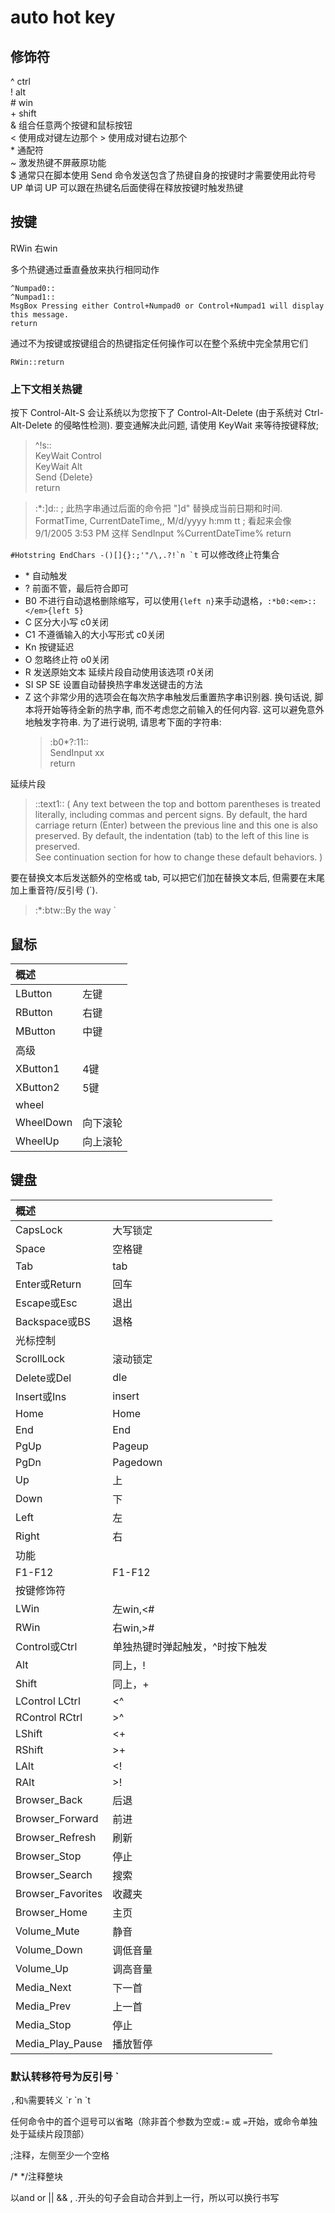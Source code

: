 # auto hot key
## 修饰符
^ ctrl  
! alt  
\# win  
\+ shift  
& 组合任意两个按键和鼠标按钮  
< 使用成对键左边那个
\> 使用成对键右边那个  
\* 通配符  
~ 激发热键不屏蔽原功能   
$ 通常只在脚本使用 Send 命令发送包含了热键自身的按键时才需要使用此符号  
UP 单词 UP 可以跟在热键名后面使得在释放按键时触发热键  

## 按键
RWin 右win

多个热键通过垂直叠放来执行相同动作  
```autohotkey
^Numpad0::  
^Numpad1::  
MsgBox Pressing either Control+Numpad0 or Control+Numpad1 will display   this message.  
return  
```
通过不为按键或按键组合的热键指定任何操作可以在整个系统中完全禁用它们  
```autohotkey
RWin::return
```

### 上下文相关热键



按下 Control-Alt-S 会让系统以为您按下了 Control-Alt-Delete (由于系统对 Ctrl-Alt-Delete 的侵略性检测). 要变通解决此问题, 请使用 KeyWait 来等待按键释放; 
> ^!s::  
KeyWait Control  
KeyWait Alt  
Send {Delete}  
return  

>:*:]d::  ; 此热字串通过后面的命令把 "]d" 替换成当前日期和时间.
FormatTime, CurrentDateTime,, M/d/yyyy h:mm tt  ; 看起来会像 9/1/2005 3:53 PM 这样
SendInput %CurrentDateTime%
return

``#Hotstring EndChars -()[]{}:;'"/\,.?!`n `t`` 可以修改终止符集合  

* \* 自动触发
* ? 前面不管，最后符合即可
* B0 不进行自动退格删除缩写，可以使用`{left n}`来手动退格，`:*b0:<em>::</em>{left 5}`
* C 区分大小写 c0关闭
* C1 不遵循输入的大小写形式 c0关闭
* Kn 按键延迟
* O 忽略终止符 o0关闭
* R 发送原始文本  延续片段自动使用该选项 r0关闭
* SI SP SE 设置自动替换热字串发送键击的方法
* Z 这个非常少用的选项会在每次热字串触发后重置热字串识别器. 换句话说, 脚本将开始等待全新的热字串, 而不考虑您之前输入的任何内容. 这可以避免意外地触发字符串. 为了进行说明, 请思考下面的字符串:
  >:b0*?:11::  
SendInput xx  
return
  
延续片段
>::text1::
(
Any text between the top and bottom parentheses is treated literally, including commas and percent signs.
By default, the hard carriage return (Enter) between the previous line and this one is also preserved.
    By default, the indentation (tab) to the left of this line is preserved.		
See continuation section for how to change these default behaviors.
)

要在替换文本后发送额外的空格或 tab, 可以把它们加在替换文本后, 但需要在末尾加上重音符/反引号 (`).
>:*:btw::By the way `

## 鼠标
|概述||
|:-|:-|
|LButton|左键|
|RButton|右键|
|MButton|中键|
|高级||
|XButton1|4键|
|XButton2|5键|
|wheel||
|WheelDown|向下滚轮|
|WheelUp|向上滚轮|

## 键盘
|概述||
|:-|:-|
|CapsLock|大写锁定|
|Space|空格键|
|Tab|tab|
|Enter或Return|回车|
|Escape或Esc|退出|
|Backspace或BS|退格|
|光标控制||
|ScrollLock|滚动锁定|
|Delete或Del|dle|
|Insert或Ins|insert|
|Home|Home|
|End|End|
|PgUp|Pageup|
|PgDn|Pagedown|
|Up|上|
|Down|下|
|Left|左|
|Right|右|
|功能||
|F1-F12|F1-F12|
|按键修饰符||
|LWin|左win,<#|
|RWin|右win,>#|
|Control或Ctrl|单独热键时弹起触发，^时按下触发|
|Alt|同上，!|
|Shift|同上，+|
|LControl LCtrl|<^|
|RControl RCtrl|>^|
|LShift|<+|
|RShift|>+|
|LAlt|<!|
|RAlt|>!|
|Browser_Back|后退|
|Browser_Forward|前进|
|Browser_Refresh|刷新|
|Browser_Stop|停止|
|Browser_Search|搜索|
|Browser_Favorites|收藏夹|
|Browser_Home|主页|
|Volume_Mute|静音|
|Volume_Down|调低音量|
|Volume_Up|调高音量|
|Media_Next|下一首|
|Media_Prev|上一首|
|Media_Stop|停止|
|Media_Play_Pause|播放暂停|

### 默认转移符号为反引号 `

`,`和`%`需要转义  \`r \`n \`t

任何命令中的首个逗号可以省略（除非首个参数为空或`:=` 或 `=`开始，或命令单独处于延续片段顶部）

;注释，左侧至少一个空格

/* */注释整块

以and or || && , .开头的句子会自动合并到上一行，所以可以换行书写

